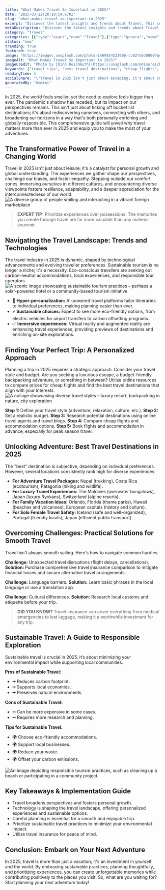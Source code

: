 ```yaml
---
title: "What Makes Travel So Important in 2025?"
date: "2025-03-22T20:10:54.670Z"
slug: "what-makes-travel-so-important-in-2025"
excerpt: "Discover the latest insights and trends about Travel. This comprehensive guide covers everything you need to know about Travel in 2025."
metaDescription: "Discover the latest insights and trends about Travel. This comprehensive guide covers everything you need to know about Travel in 2025."
category: "Travel"
categories: [{"type":"exact","name":"Travel"},{"type":"general","name":"Logistics"},{"type":"medium","name":"Transportation"},{"type":"specific","name":"Route Planning"},{"type":"niche","name":"GPS Optimization"}]
status: "new"
trending: true
featured: true
image: "https://images.unsplash.com/photo-1469854523086-cc02fe5d8800?q=85&w=1200&fit=max&fm=webp&auto=compress"
imageAlt: "What Makes Travel So Important in 2025?"
imageCredit: "Photo by [Dino Reichmuth](https://unsplash.com/@dinoreichmuth) on Unsplash"
keywords: ["travel tips", "best travel destinations", "cheap flights", "luxury travel experiences", "sustainable travel guide", "how to plan a trip", "travel insurance comparison", "solo female travel safety", "family vacation ideas", "adventure travel packages"]
readingTime: 5
socialShare: "\"Travel in 2025 isn't just about escaping; it's about connecting – with ourselves, with others, and with a planet that needs our responsible stewardship.\""
generatedBy: "Gemini"
---
```




In 2025, the world feels smaller, yet the need to explore feels bigger than ever.  The pandemic's shadow has receded, but its impact on our perspectives remains.  This isn't just about ticking off bucket list destinations; it's about rediscovering ourselves, connecting with others, and broadening our horizons in a way that's both personally enriching and globally responsible. This comprehensive guide will unveil why travel matters more than ever in 2025 and equip you to make the most of your adventures.

## The Transformative Power of Travel in a Changing World

Travel in 2025 isn't just about leisure; it's a catalyst for personal growth and global understanding.  The experiences we gather shape our perspectives, challenge our biases, and foster empathy.  Stepping outside our comfort zones, immersing ourselves in different cultures, and encountering diverse viewpoints fosters resilience, adaptability, and a deeper appreciation for the interconnectedness of our world. ![A diverse group of people smiling and interacting in a vibrant foreign marketplace](https://images.unsplash.com/photo-1707343848552-893e05dba6ac?q=85&w=1200&fit=max&fm=webp&auto=compress)

> **EXPERT TIP:**  Prioritize experiences over possessions. The memories you create through travel are far more valuable than any material souvenir.

## Navigating the Travel Landscape: Trends and Technologies

The travel industry in 2025 is dynamic, shaped by technological advancements and evolving traveller preferences.  Sustainable tourism is no longer a niche; it's a necessity.  Eco-conscious travellers are seeking out carbon-neutral accommodations, local experiences, and responsible tour operators.  ![A scenic image showcasing sustainable tourism practices – perhaps a solar-powered hotel or a community-based tourism initiative](https://images.unsplash.com/photo-1500835556837-99ac94a94552?q=85&w=1200&fit=max&fm=webp&auto=compress)

* 🔑 **Hyper-personalization:** AI-powered travel platforms tailor itineraries to individual preferences, making planning easier than ever.
* ⚡ **Sustainable choices:**  Expect to see more eco-friendly options, from electric vehicles for airport transfers to carbon offsetting programs.
* ✅ **Immersive experiences:** Virtual reality and augmented reality are enhancing travel experiences, providing previews of destinations and enriching on-site explorations.

## Finding Your Perfect Trip: A Personalized Approach

Planning a trip in 2025 requires a strategic approach.  Consider your travel style and budget.  Are you seeking a luxurious escape, a budget-friendly backpacking adventure, or something in between?  Utilize online resources to compare prices for cheap flights and find the best travel destinations that align with your interests. ![A collage showcasing diverse travel styles – luxury resort, backpacking in nature, city exploration](https://images.unsplash.com/photo-1476514525535-07fb3b4ae5f1?q=85&w=1200&fit=max&fm=webp&auto=compress)

**Step 1:** Define your travel style (adventure, relaxation, culture, etc.).
**Step 2:** Set a realistic budget.
**Step 3:** Research potential destinations using online travel agents and travel blogs.
**Step 4:** Compare cheap flights and accommodation options.
**Step 5:**  Book flights and accommodation in advance, especially for peak season travel.

##  Unlocking Adventure:  Best Travel Destinations in 2025

The "best" destination is subjective, depending on individual preferences.  However, several locations consistently rank high for diverse experiences:

* **For Adventure Travel Packages:** Nepal (trekking), Costa Rica (ecotourism), Patagonia (hiking and wildlife).
* **For Luxury Travel Experiences:**  The Maldives (overwater bungalows), Japan (luxury Ryokans), Switzerland (alpine resorts).
* **For Family Vacation Ideas:** Orlando, Florida (theme parks), Hawaii (beaches and volcanoes),  European capitals (history and culture).
* **For Solo Female Travel Safety:** Iceland (safe and well-organized), Portugal (friendly locals), Japan (efficient public transport).

##  Overcoming Challenges:  Practical Solutions for Smooth Travel

Travel isn't always smooth sailing.  Here's how to navigate common hurdles:

**Challenge:**  Unexpected travel disruptions (flight delays, cancellations).
**Solution:** Purchase comprehensive travel insurance comparison to mitigate financial losses and secure alternative travel arrangements.

**Challenge:**  Language barriers.
**Solution:** Learn basic phrases in the local language or use a translation app.

**Challenge:**  Cultural differences.
**Solution:** Research local customs and etiquette before your trip.

> **DID YOU KNOW?**  Travel insurance can cover everything from medical emergencies to lost luggage, making it a worthwhile investment for any trip.

##  Sustainable Travel:  A Guide to Responsible Exploration

Sustainable travel is crucial in 2025.  It’s about minimizing your environmental impact while supporting local communities.

**Pros of Sustainable Travel:**

* ➕ Reduces carbon footprint.
* ➕ Supports local economies.
* ➕ Preserves natural environments.

**Cons of Sustainable Travel:**

* ➖ Can be more expensive in some cases.
* ➖ Requires more research and planning.

**Tips for Sustainable Travel:**

* 🌍 Choose eco-friendly accommodations.
* 🌍 Support local businesses.
* 🌍 Reduce your waste.
* 🌍 Offset your carbon emissions.

![An image depicting responsible tourism practices, such as cleaning up a beach or participating in a community project.](https://images.unsplash.com/photo-1469854523086-cc02fe5d8800?q=85&w=1200&fit=max&fm=webp&auto=compress)

## Key Takeaways & Implementation Guide

* Travel broadens perspectives and fosters personal growth.
* Technology is shaping the travel landscape, offering personalized experiences and sustainable options.
* Careful planning is essential for a smooth and enjoyable trip.
* Prioritize sustainable travel practices to minimize your environmental impact.
* Utilize travel insurance for peace of mind.

## Conclusion: Embark on Your Next Adventure

In 2025, travel is more than just a vacation; it's an investment in yourself and the world.  By embracing sustainable practices, planning thoughtfully, and prioritizing experiences, you can create unforgettable memories while contributing positively to the places you visit.  So, what are you waiting for?  Start planning your next adventure today!

